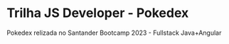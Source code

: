 # Trilha JS Developer - Pokedex

Pokedex relizada no Santander Bootcamp 2023 - Fullstack Java+Angular
